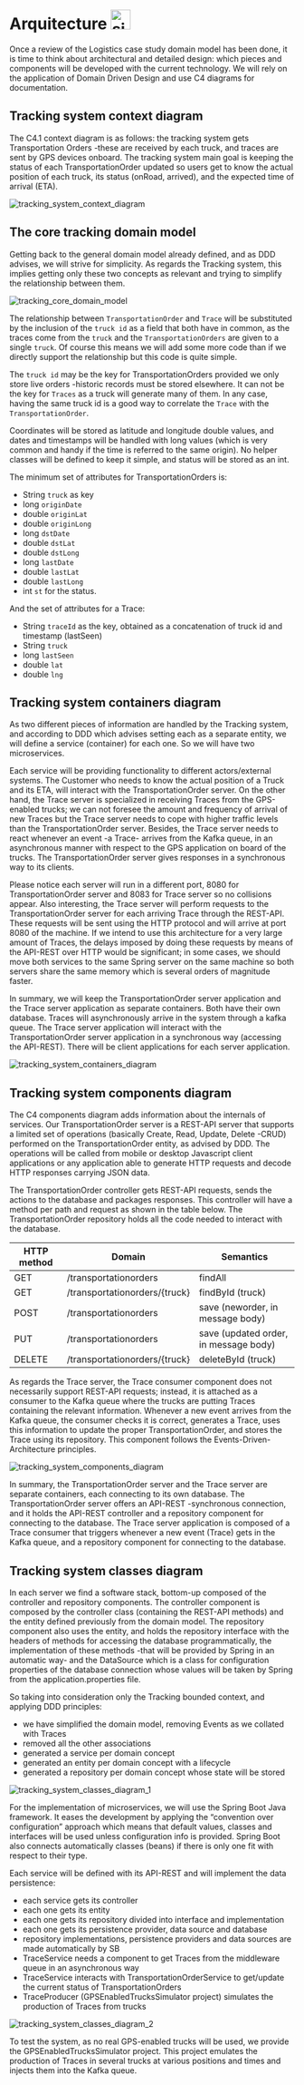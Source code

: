 # Arquitecture <img src="../statics/common/under_construction_sign.png" alt="sign_under_construction" width="35"/>

Once a review of the Logistics case study domain model has been done, it is 
time to think about architectural and detailed design: which pieces and 
components will be developed with the current technology. We will rely on the 
application of Domain Driven Design and use C4 diagrams for documentation.

## Tracking system context diagram

The C4.1 context diagram is as follows: the tracking system gets 
Transportation Orders -these are received by each truck, and traces are sent 
by GPS devices onboard. The tracking system main goal is keeping the status of 
each TransportationOrder updated so users get to know the actual position of 
each truck, its status (onRoad, arrived), and the expected time of arrival 
(ETA).

![tracking_system_context_diagram](
../statics/docs/arquitecture/tracking_system_context_diagram.png)

## The core tracking domain model

Getting back to the general domain model already defined, and as DDD advises, 
we will strive for simplicity. As regards the Tracking system, this implies 
getting only these two concepts as relevant and trying to simplify the 
relationship between them.

![tracking_core_domain_model](
../statics/docs/arquitecture/tracking_core_domain_model.png)

The relationship between `TransportationOrder` and `Trace` will be substituted 
by the inclusion of the `truck id` as a field that both have in common, as the 
traces come from the `truck` and the `TransportationOrders` are given to a 
single `truck`. Of course this means we will add some more code than if we 
directly support the relationship but this code is quite simple.

The `truck id` may be the key for TransportationOrders provided we only store 
live orders -historic records must be stored elsewhere. It can not be the key 
for `Traces` as a truck will generate many of them. In any case, having the 
same truck id is a good way to correlate the `Trace` with the 
`TransportationOrder`.

Coordinates will be stored as latitude and longitude double values, and dates 
and timestamps will be handled with long values (which is very common and handy 
if the time is referred to the same origin). No helper classes will be defined 
to keep it simple, and status will be stored as an int.

The minimum set of attributes for TransportationOrders is:
- String `truck` as key
- long `originDate`
- double `originLat`
- double `originLong`
- long `dstDate`
- double `dstLat`
- double `dstLong`
- long `lastDate`
- double `lastLat`
- double `lastLong`
- int `st` for the status.

And the set of attributes for a Trace:
- String `traceId` as the key, obtained as a concatenation of truck id and 
timestamp (lastSeen)
- String `truck`
- long `lastSeen`
- double `lat`
- double `lng`

## Tracking system containers diagram

As two different pieces of information are handled by the Tracking system, and 
according to DDD which advises setting each as a separate entity, we will 
define a service (container) for each one. So we will have two microservices.

Each service will be providing functionality to different actors/external 
systems. The Customer who needs to know the actual position of a Truck and its 
ETA, will interact with the TransportationOrder server. On the other hand, the 
Trace server is specialized in receiving Traces from the GPS-enabled trucks; we 
can not foresee the amount and frequency of arrival of new Traces but the Trace 
server needs to cope with higher traffic levels than the TransportationOrder 
server. Besides, the Trace server needs to react whenever an event -a Trace- 
arrives from the Kafka queue, in an asynchronous manner with respect to the GPS 
application on board of the trucks. The TransportationOrder server gives 
responses in a synchronous way to its clients.

Please notice each server will run in a different port, 8080 for 
TransportationOrder server and 8083 for Trace server so no collisions appear. 
Also interesting, the Trace server will perform requests to the 
TransportationOrder server for each arriving Trace through the REST-API. These 
requests will be sent using the HTTP protocol and will arrive at port 8080 of 
the machine. If we intend to use this architecture for a very large amount of 
Traces, the delays imposed by doing these requests by means of the API-REST 
over HTTP would be significant; in some cases, we should move both services to 
the same Spring server on the same machine so both servers share the same 
memory which is several orders of magnitude faster.

In summary, we will keep the TransportationOrder server application and the 
Trace server application as separate containers. Both have their own database. 
Traces will asynchronously arrive in the system through a kafka queue. The 
Trace server application will interact with the TransportationOrder server 
application in a synchronous way (accessing the API-REST). There will be client 
applications for each server application.

![tracking_system_containers_diagram](
../statics/docs/arquitecture/tracking_system_containers_diagram.png)

## Tracking system components diagram

The C4 components diagram adds information about the internals of services. Our 
TransportationOrder server is a REST-API server that supports a limited set of 
operations (basically Create, Read, Update, Delete -CRUD) performed on the 
TransportationOrder entity, as advised by DDD. The operations will be called 
from mobile or desktop Javascript client applications or any application able 
to generate HTTP requests and decode HTTP responses carrying JSON data.

The TransportationOrder controller gets REST-API requests, sends the actions to 
the database and packages responses. This controller will have a method per 
path and request as shown in the table below. The TransportationOrder 
repository holds all the code needed to interact with the database.

| HTTP method | Domain                        | Semantics                             |
|-------------|-------------------------------|---------------------------------------|
| GET         | /transportationorders         | findAll                               |
| GET         | /transportationorders/{truck} | findById (truck)                      |
| POST        | /transportationorders         | save (neworder, in message body)      |
| PUT         | /transportationorders         | save (updated order, in message body) |
| DELETE      | /transportationorders/{truck} | deleteById (truck)                    |

As regards the Trace server, the Trace consumer component does not necessarily 
support REST-API requests; instead, it is attached as a consumer to the Kafka 
queue where the trucks are putting Traces containing the relevant information. 
Whenever a new event arrives from the Kafka queue, the consumer checks it is 
correct, generates a Trace, uses this information to update the proper 
TransportationOrder, and stores the Trace using its repository. This component 
follows the Events-Driven-Architecture principles.

![tracking_system_components_diagram](
../statics/docs/arquitecture/tracking_system_components_diagram.png)

In summary, the TransportationOrder server and the Trace server are separate 
containers, each connecting to its own database. The TransportationOrder server 
offers an API-REST -synchronous connection, and it holds the API-REST 
controller and a repository component for connecting to the database. The Trace 
server application is composed of a Trace consumer that triggers whenever a new 
event (Trace) gets in the Kafka queue, and a repository component for 
connecting to the database.

## Tracking system classes diagram

In each server we find a software stack, bottom-up composed of the controller 
and repository components. The controller component is composed by the 
controller class (containing the REST-API methods) and the entity defined 
previously from the domain model. The repository component also uses the 
entity, and holds the repository interface with the headers of methods for 
accessing the database programmatically, the implementation of these methods 
-that will be provided by Spring in an automatic way- and the DataSource which 
is a class for configuration properties of the database connection whose values 
will be taken by Spring from the application.properties file.

So taking into consideration only the Tracking bounded context, and applying 
DDD principles:
- we have simplified the domain model, removing Events as we collated with 
Traces
- removed all the other associations
- generated a service per domain concept
- generated an entity per domain concept with a lifecycle
- generated a repository per domain concept whose state will be stored

![tracking_system_classes_diagram_1](
../statics/docs/arquitecture/tracking_system_classes_diagram_1.png)

For the implementation of microservices, we will use the Spring Boot Java 
framework. It eases the development by applying the “convention over 
configuration” approach which means that default values, classes and interfaces 
will be used unless configuration info is provided. Spring Boot also connects 
automatically classes (beans) if there is only one fit with respect to their 
type.

Each service will be defined with its API-REST and will implement the data 
persistence:
- each service gets its controller
- each one gets its entity
- each one gets its repository divided into interface and implementation
- each one gets its persistence provider, data source and database
- repository implementations, persistence providers and data sources are made 
automatically by SB
- TraceService needs a component to get Traces from the middleware queue in an 
asynchronous way
- TraceService interacts with TransportationOrderService to get/update the 
current status of TransportationOrders
- TraceProducer (GPSEnabledTrucksSimulator project) simulates the production of 
Traces from trucks

![tracking_system_classes_diagram_2](
../statics/docs/arquitecture/tracking_system_classes_diagram_2.png)

To test the system, as no real GPS-enabled trucks will be used, we provide the 
GPSEnabledTrucksSimulator project. This project emulates the production of 
Traces in several trucks at various positions and times and injects them into 
the Kafka queue.
